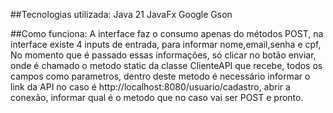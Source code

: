 ##Tecnologias utilizada:
Java 21
JavaFx
Google Gson

##Como funciona:
A interface faz o consumo apenas do métodos POST, na interface existe 4 inputs de entrada, para informar nome,email,senha e cpf,
No momento que é passado essas informações, só clicar no botão enviar, onde é chamado o metodo static da classe ClienteAPI que recebe,
todos os campos como parametros, dentro deste metodo é necessário informar o link da API no caso é http://localhost:8080/usuario/cadastro, abrir a conexão,
informar qual é o metodo que no caso vai ser POST e pronto.
